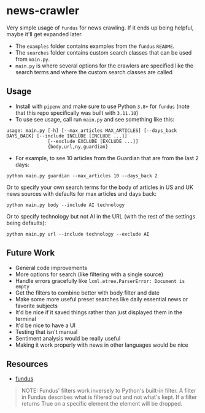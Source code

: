 # news-crawler

Very simple usage of `fundus` for news crawling. If it ends up being helpful, maybe it'll get expanded later.

- The `examples` folder contains examples from the `fundus` `README`.
- The `searches` folder contains custom search classes that can be used from `main.py`.
- `main.py` is where several options for the crawlers are specified like the search terms and where the custom search classes are called

## Usage
- Install with `pipenv` and make sure to use Python `3.8+` for `fundus` (note that this repo specifically was built with `3.11.10`)
- To use see usage, call run `main.py` and see something like this:
```
usage: main.py [-h] [--max_articles MAX_ARTICLES] [--days_back DAYS_BACK] [--include INCLUDE [INCLUDE ...]]
               [--exclude EXCLUDE [EXCLUDE ...]]
               {body,url,ny,guardian}
```

- For example, to see 10 articles from the Guardian that are from the last 2 days:
```
python main.py guardian --max_articles 10 --days_back 2
```

Or to specify your own search terms for the body of articles in US and UK news sources with defaults for max articles and days back:

```
python main.py body --include AI technology
```

Or to specify technology but not AI in the URL (with the rest of the settings being defaults):

```
python main.py url --include technology --exclude AI
```

## Future Work
- General code improvements
- More options for search (like filtering with a single source)
- Handle errors gracefully like `lxml.etree.ParserError: Document is empty`
- Get the filters to combine better with body filter and date
- Make some more useful preset searches like daily essential news or favorite subjects
- It'd be nice if it saved things rather than just displayed them in the terminal
- It'd be nice to have a UI
- Testing that isn't manual
- Sentiment analysis would be really useful
- Making it work properly with news in other languages would be nice

## Resources
- [fundus](https://github.com/flairNLP/fundus)

> NOTE: Fundus' filters work inversely to Python's built-in filter. A filter in Fundus describes what is filtered out and not what's kept. If a filter returns True on a specific element the element will be dropped.